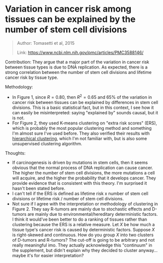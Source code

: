 # Variation in cancer risk among tissues can be explained by the number of stem cell divisions

> Author: Tomasetti et al, 2015
>
> Link: https://www.ncbi.nlm.nih.gov/pmc/articles/PMC3588146/

Contribution: They argue that a major part of the variation in cancer risk between tissue types is due to DNA replication. As expected, there is a strong correlation between the number of stem cell divisions and lifetime cancer risk by tissue type.

Methodology: 

* In Figure 1, since $R=0.80​$, then $R^2 = 0.65​$ and 65% of the variation in cancer risk between tissues can be explained by differences in stem cell divisions. This is a basic statistical fact, but in this context, I see how it can easily be misinterpreted: saying "explained by" sounds causal, but it is not. 
* For Figure 2, they used K-means clustering on "extra risk scores" (ERS), which is probably the most popular clustering method and something I'm almost sure I've used before. They also verified their results with [hierarchical clustering](https://en.wikipedia.org/wiki/Hierarchical_clustering), which I'm not familiar with, but is also some unsupervised clustering algorithm.

Thoughts:

* If carcinogenesis is driven by mutations in stem cells, then it seems obvious that the normal process of DNA replication can cause cancer. The higher the number of stem cell divisions, the more mutations a cell will acquire, and the higher the probability that it develops cancer. They provide evidence that is consistent with this theory. I'm surprised it hasn't been stated before. 
* I can't tell if the ERS is defined as lifetime risk x number of stem cell divisions or lifetime risk / number of stem cell divisions. 
* Not sure if I agree with the interpretation or methodology of clustering in Figure 2. They say R-tumors are mainly due to stochastic effects and D-tumors are mainly due to environmental/hereditary deterministic factors. I think it would've been better to do a ranking of tissues rather than clustering because the ERS is a relative measure. Let $X$ be how much a tissue type's cancer risk is caused by deterministic factors. Suppose $X$ is right-skewed and continuous. How do you group $X$ into two clusters of D-tumors and R-tumors? The cut-off is going to be arbitrary and not really meaningful imo. They actually acknowledge this "continuum" in the supplement, but didn't explain why they decided to cluster anyway... maybe it's for easier interpretation? 